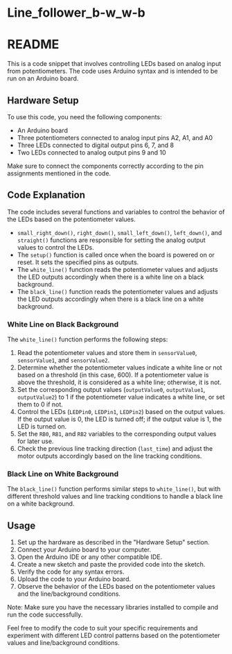 # Line_follower_b-w_w-b
# README

This is a code snippet that involves controlling LEDs based on analog input from potentiometers. The code uses Arduino syntax and is intended to be run on an Arduino board.

## Hardware Setup

To use this code, you need the following components:

- An Arduino board
- Three potentiometers connected to analog input pins A2, A1, and A0
- Three LEDs connected to digital output pins 6, 7, and 8
- Two LEDs connected to analog output pins 9 and 10

Make sure to connect the components correctly according to the pin assignments mentioned in the code.

## Code Explanation

The code includes several functions and variables to control the behavior of the LEDs based on the potentiometer values.

- `small_right_down()`, `right_down()`, `small_left_down()`, `left_down()`, and `straight()` functions are responsible for setting the analog output values to control the LEDs.
- The `setup()` function is called once when the board is powered on or reset. It sets the specified pins as outputs.
- The `white_line()` function reads the potentiometer values and adjusts the LED outputs accordingly when there is a white line on a black background.
- The `black_line()` function reads the potentiometer values and adjusts the LED outputs accordingly when there is a black line on a white background.

### White Line on Black Background

The `white_line()` function performs the following steps:

1. Read the potentiometer values and store them in `sensorValue0`, `sensorValue1`, and `sensorValue2`.
2. Determine whether the potentiometer values indicate a white line or not based on a threshold (in this case, 600). If a potentiometer value is above the threshold, it is considered as a white line; otherwise, it is not.
3. Set the corresponding output values (`outputValue0`, `outputValue1`, `outputValue2`) to 1 if the potentiometer value indicates a white line, or set them to 0 if not.
4. Control the LEDs (`LEDPin0`, `LEDPin1`, `LEDPin2`) based on the output values. If the output value is 0, the LED is turned off; if the output value is 1, the LED is turned on.
5. Set the `RB0`, `RB1`, and `RB2` variables to the corresponding output values for later use.
6. Check the previous line tracking direction (`last_time`) and adjust the motor outputs accordingly based on the line tracking conditions.

### Black Line on White Background

The `black_line()` function performs similar steps to `white_line()`, but with different threshold values and line tracking conditions to handle a black line on a white background.

## Usage

1. Set up the hardware as described in the "Hardware Setup" section.
2. Connect your Arduino board to your computer.
3. Open the Arduino IDE or any other compatible IDE.
4. Create a new sketch and paste the provided code into the sketch.
5. Verify the code for any syntax errors.
6. Upload the code to your Arduino board.
7. Observe the behavior of the LEDs based on the potentiometer values and the line/background conditions.

Note: Make sure you have the necessary libraries installed to compile and run the code successfully.

Feel free to modify the code to suit your specific requirements and experiment with different LED control patterns based on the potentiometer values and line/background conditions.
